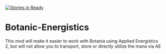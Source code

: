 [![Stories in Ready](https://badge.waffle.io/ParadoxCodersTeam/Botanic-Energistics.png?label=ready&title=Ready)](https://waffle.io/ParadoxCodersTeam/Botanic-Energistics)
# Botanic-Energistics

This mod will make it easier to work with Botania using Applied Energistics 2, but will not allow you to transport, store or directly utilize the mana via AE
